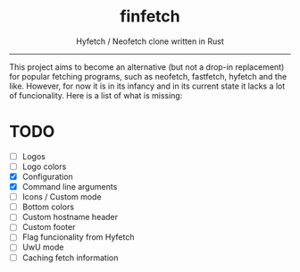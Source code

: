 <h1 align="center">finfetch</h1>

<p align="center">Hyfetch / Neofetch clone written in Rust</p>

---

This project aims to become an alternative (but not a drop-in replacement) for popular fetching programs, such as neofetch, fastfetch, hyfetch and the like. However, for now it is in its infancy and in its current state it lacks a lot of funcionality. Here is a list of what is missing:

# TODO
- [ ] Logos
- [ ] Logo colors
- [x] Configuration
- [x] Command line arguments
- [ ] Icons / Custom mode
- [ ] Bottom colors
- [ ] Custom hostname header
- [ ] Custom footer
- [ ] Flag funcionality from Hyfetch
- [ ] UwU mode
- [ ] Caching fetch information

